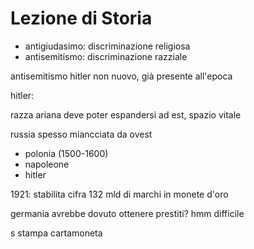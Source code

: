 # Lezione di Storia

* antigiudasimo: discriminazione religiosa
* antisemitismo: discriminazione razziale

antisemitismo hitler non nuovo, già presente all'epoca

hitler:

razza ariana deve poter espandersi ad est, spazio vitale


russia spesso miancciata da ovest
* polonia (1500-1600)
* napoleone
* hitler

1921: stabilita cifra 132 mld di marchi in monete d'oro

germania avrebbe dovuto ottenere prestiti? hmm difficile


s stampa cartamoneta
<!--stackedit_data:
eyJoaXN0b3J5IjpbLTExMDg0OTc4NDJdfQ==
-->
